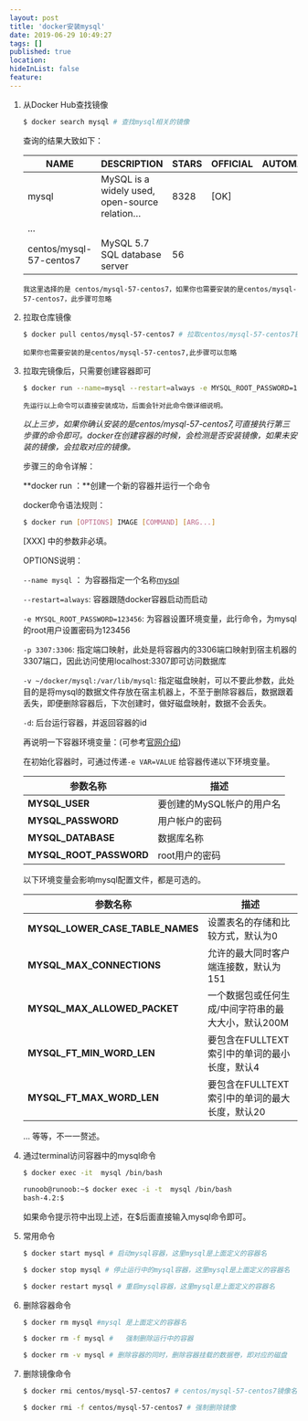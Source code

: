 ```yaml
---
layout: post
title: 'docker安装mysql'
date: 2019-06-29 10:49:27
tags: []
published: true
location: 
hideInList: false
feature: 
---
```


1. 从Docker Hub查找镜像

   ```bash
   $ docker search mysql # 查找mysql相关的镜像
   ```

   查询的结果大致如下：

   | NAME                    | DESCRIPTION                                   | STARS | OFFICIAL | AUTOMATED |
   | ----------------------- | --------------------------------------------- | ----- | -------- | --------- |
   | mysql                   | MySQL is a widely used, open-source relation… | 8328  | [OK]     |           |
   | ...                     |                                               |       |          |           |
   | centos/mysql-57-centos7 | MySQL 5.7 SQL database server                 | 56    |          |           |

   ``我这里选择的是 centos/mysql-57-centos7，如果你也需要安装的是centos/mysql-57-centos7，此步骤可忽略``

   

2. 拉取仓库镜像

   ```bash
   $ docker pull centos/mysql-57-centos7 # 拉取centos/mysql-57-centos7镜像
   ```

   ``如果你也需要安装的是centos/mysql-57-centos7,此步骤可以忽略``

3. 拉取完镜像后，只需要创建容器即可

   ```bash
   $ docker run --name=mysql --restart=always -e MYSQL_ROOT_PASSWORD=123456 -e MYSQL_LOWER_CASE_TABLE_NAMES=1 -p 3306:3306 -v ~/docker/mysql:/var/lib/mysql -d centos/mysql-57-centos7
   ```

   ``先运行以上命令可以直接安装成功，后面会针对此命令做详细说明。``

   *以上三步，如果你确认安装的是centos/mysql-57-centos7,可直接执行第三步骤的命令即可。docker在创建容器的时候，会检测是否安装镜像，如果未安装的镜像，会拉取对应的镜像。*

   

   步骤三的命令详解：

   **docker run ：**创建一个新的容器并运行一个命令

   docker命令语法规则：

   ```bash
   $ docker run [OPTIONS] IMAGE [COMMAND] [ARG...]
   ```

   [XXX] 中的参数非必填。

   OPTIONS说明：

   `--name mysql` ： 为容器指定一个名称<u>mysql</u>

   `--restart=always`: 容器跟随docker容器启动而启动

   `-e MYSQL_ROOT_PASSWORD=123456`: 为容器设置环境变量，此行命令，为mysql的root用户设置密码为123456

   `-p 3307:3306`: 指定端口映射，此处是将容器内的3306端口映射到宿主机器的3307端口，因此访问使用localhost:3307即可访问数据库

   `-v ~/docker/mysql:/var/lib/mysql`: 指定磁盘映射，可以不要此参数，此处目的是将mysql的数据文件存放在宿主机器上，不至于删除容器后，数据跟着丢失，即便删除容器后，下次创建时，做好磁盘映射，数据不会丢失。

   `-d`: 后台运行容器，并返回容器的id

   

   再说明一下容器环境变量：(可参考[官网介绍](https://hub.docker.com/r/centos/mysql-57-centos7))

   在初始化容器时，可通过传递`-e VAR=VALUE` 给容器传递以下环境变量。

   | 参数名称                | 描述                      |
   | ----------------------- | ------------------------- |
   | **MYSQL_USER**          | 要创建的MySQL帐户的用户名 |
   | **MYSQL_PASSWORD**      | 用户帐户的密码            |
   | **MYSQL_DATABASE**      | 数据库名称                |
   | **MYSQL_ROOT_PASSWORD** | root用户的密码            |

   以下环境变量会影响mysql配置文件，都是可选的。

   | 参数名称                         | 描述                                                |
   | -------------------------------- | --------------------------------------------------- |
   | **MYSQL_LOWER_CASE_TABLE_NAMES** | 设置表名的存储和比较方式，默认为0                   |
   | **MYSQL_MAX_CONNECTIONS**        | 允许的最大同时客户端连接数，默认为151               |
   | **MYSQL_MAX_ALLOWED_PACKET**     | 一个数据包或任何生成/中间字符串的最大大小，默认200M |
   | **MYSQL_FT_MIN_WORD_LEN**        | 要包含在FULLTEXT索引中的单词的最小长度，默认4       |
   | **MYSQL_FT_MAX_WORD_LEN**        | 要包含在FULLTEXT索引中的单词的最大长度，默认20      |

   … 等等，不一一赘述。

   

4. 通过terminal访问容器中的mysql命令

   ```bash
   $ docker exec -it  mysql /bin/bash
   ```

   ```bash
   runoob@runoob:~$ docker exec -i -t  mysql /bin/bash
   bash-4.2:$ 
   ```

   如果命令提示符中出现上述，在$后面直接输入mysql命令即可。

5. 常用命令

   ```bash
   $ docker start mysql # 启动mysql容器，这里mysql是上面定义的容器名
   ```

   ```bash
   $ docker stop mysql # 停止运行中的mysql容器，这里mysql是上面定义的容器名
   ```

   ```bash
   $ docker restart mysql # 重启mysql容器，这里mysql是上面定义的容器名
   ```

6. 删除容器命令

   ```bash
   $ docker rm mysql #mysql 是上面定义的容器名
   ```

   ```bash
   $ docker rm -f mysql #	强制删除运行中的容器
   ```

   ```bash
   $ docker rm -v mysql # 删除容器的同时，删除容器挂载的数据卷，即对应的磁盘
   ```

7. 删除镜像命令

   ```bash
   $ docker rmi centos/mysql-57-centos7 # centos/mysql-57-centos7镜像名
   ```

   ```bash
   $ docker rmi -f centos/mysql-57-centos7 # 强制删除镜像
   ```